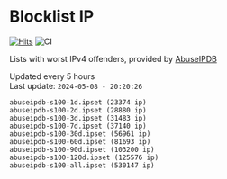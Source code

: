 # Blocklist IP

[![Hits](https://hits.seeyoufarm.com/api/count/incr/badge.svg?url=https%3A%2F%2Fgithub.com%2Fborestad%2Fblocklist-ip%2F&count_bg=%2379C83D&title_bg=%23555555&icon=&icon_color=%23E7E7E7&title=hits&edge_flat=false)](https://hits.seeyoufarm.com)  ![CI](https://img.shields.io/github/workflow/status/borestad/blocklist-ip/CI?style=flat-square)

Lists with worst IPv4 offenders, provided by [AbuseIPDB](https://www.abuseipdb.com/)

<!-- FOOTER-PLACEHOLDER -->
Updated every 5 hours<br>
Last update: `2024-05-08 - 20:20:26`
```
abuseipdb-s100-1d.ipset (23374 ip)
abuseipdb-s100-2d.ipset (28880 ip)
abuseipdb-s100-3d.ipset (31483 ip)
abuseipdb-s100-7d.ipset (37140 ip)
abuseipdb-s100-30d.ipset (56961 ip)
abuseipdb-s100-60d.ipset (81693 ip)
abuseipdb-s100-90d.ipset (103200 ip)
abuseipdb-s100-120d.ipset (125576 ip)
abuseipdb-s100-all.ipset (530147 ip)
```
